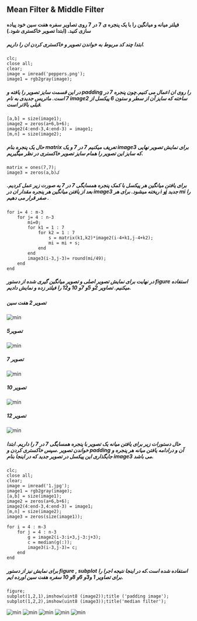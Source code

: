 ## Mean Filter & Middle Filter
#### فیلتر میانه و میانگین را با یک پنجره ی 7 در 7 روی تصاویر سفره هفت سین خود پیاده سازی کنید. (ابتدا تصویر خاکستری شود.)
##### ابتدا چند کد مربوط به خواندن تصویر و خاکستری کردن ان را داریم.
```
clc;
close all;
clear;
image = imread('peppers.png');
image1 = rgb2gray(image);
```
##### در این قسمت سایز تصویر را یافته و padding را روی ان اعمال می کنیم.چون پنجره 7 در 7 است. ماتریس جدیدی به نام image2 ساخته که سایز آن از سطر و ستون 6 پیکسل از قبلی بالاتر است.
```
[a,b] = size(image1);
image2 = zeros(a+6,b+6);
image2(4:end-3,4:end-3) = image1;
[m,n] = size(image2);
```
##### حال یک پنجره بنام matrix تعریف میکنیم 7 در 7 و یک image3 برای نمایش تصویر نهایی که سایز این تصویر را همام سایز تصویر خاکستری در نظر میگیریم.
```
matrix = ones(7,7);
image3 = zeros(a,b)ک
```
##### برای یافتن میانگین هر پیکسل با کمک پنجره همسایگی 7 در 7 به صورت زیر عمل کردیم. بعد از یافتن میانگین هر پنجره مقدار ان در image3 ریخته میشود. برای هر i وj جدید mi را صفر قرار می دهیم .  
```
for i= 4 : m-3
    for j= 4 : n-3
        mi=0;
        for k1 = 1 : 7
            for k2 = 1 : 7
                s = matrix(k1,k2)*image2(i-4+k1,j-4+k2);
                mi = mi + s;
            end           
        end
        image3(i-3,j-3)= round(mi/49);
    end
end 
```
##### در نهایت برای نمایش تصویر اصلی و تصویر میانگین گیری شده از دستور figure  استفاده میکنیم. تصاویر 2و 5و 7و 10 و12 را فیلتر زده و نمایش دادیم.
##### تصویر 2 هفت سین

![min](https://github.com/semnan-university-ai/image-processing-class-002/blob/main/exercises/zeinabfamili/im.exc13/fig2.13.jpg)
##### تصویر5
![min](https://github.com/semnan-university-ai/image-processing-class-002/blob/main/exercises/zeinabfamili/im.exc13/fig5.13.jpg)
##### تصویر 7
![min](https://github.com/semnan-university-ai/image-processing-class-002/blob/main/exercises/zeinabfamili/im.exc13/gig7.13.jpg)
##### تصویر 10
![min](https://github.com/semnan-university-ai/image-processing-class-002/blob/main/exercises/zeinabfamili/im.exc13/pic10.13.jpg)
##### تصویر 12
![min](https://github.com/semnan-university-ai/image-processing-class-002/blob/main/exercises/zeinabfamili/im.exc13/pic12.13.jpg)
##### حال دستورات زیر برای یافتن میانه یک تصویر با پنجره همسایگی 7 در 7 را داریم. ابتدا خواندن تصویر .سپس خاکستری کردن و padding  آن و درادامه یافتن میانه هر پنجره و جایگذاری این پیکسل در تصویر جدید که در اینجا بنام image3 می باشد.
```
clc;
close all;
clear;
image = imread('1.jpg');
image1 = rgb2gray(image);
[a,b] = size(image1);
image2 = zeros(a+6,b+6);
image2(4:end-3,4:end-3) = image1;
[m,n] = size(image2);
image3 = zeros(size(image1));

for i = 4 : m-3
    for j = 4 : n-3
        g = image2(i-3:i+3,j-3:j+3);
        c = median(g(:));
        image3(i-3,j-3)= c;
    end
end
```
##### برای نمایش  نیز از دستور figure , subplot استفاده شده است.که در اینجا نتیجه اجرا را برای تصاویر 1 و3و 6و 8و 10 سفره هفت سین اورده ایم.
```
figure;
subplot(1,2,1),imshow(uint8 (image2));title ('padding image');
subplot(1,2,2),imshow(uint8 (image3));title('median filter');
```
![min](https://github.com/semnan-university-ai/image-processing-class-002/blob/main/exercises/zeinabfamili/im.exc13/fig1.13m.jpg)
![min](https://github.com/semnan-university-ai/image-processing-class-002/blob/main/exercises/zeinabfamili/im.exc13/fig3.13m.jpg)
![min](https://github.com/semnan-university-ai/image-processing-class-002/blob/main/exercises/zeinabfamili/im.exc13/fig6.13m.jpg)
![min](https://github.com/semnan-university-ai/image-processing-class-002/blob/main/exercises/zeinabfamili/im.exc13/fig8.13m.jpg)
![min](https://github.com/semnan-university-ai/image-processing-class-002/blob/main/exercises/zeinabfamili/im.exc13/fig10.13m.jpg)
